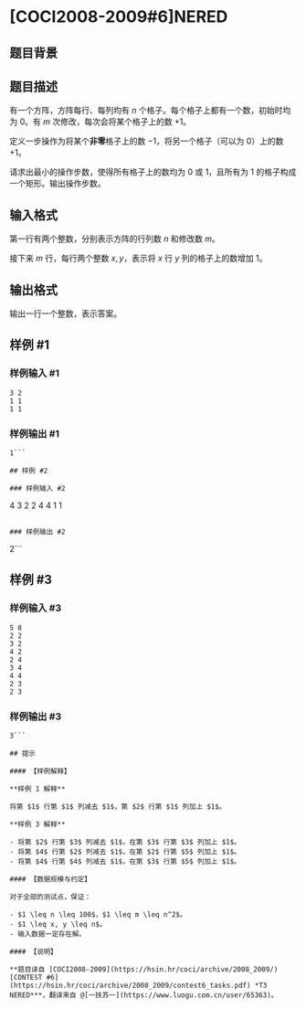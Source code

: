 # [COCI2008-2009#6]NERED

## 题目背景



## 题目描述

有一个方阵，方阵每行、每列均有 $n$ 个格子。每个格子上都有一个数，初始时均为 $0$。有 $m$ 次修改，每次会将某个格子上的数 $+1$。

定义一步操作为将某个**非零**格子上的数 $-1$，将另一个格子（可以为 $0$）上的数 $+1$。

请求出最小的操作步数，使得所有格子上的数均为 $0$ 或 $1$，且所有为 $1$ 的格子构成一个矩形。输出操作步数。

## 输入格式

第一行有两个整数，分别表示方阵的行列数 $n$ 和修改数 $m$。

接下来 $m$ 行，每行两个整数 $x, y$，表示将 $x$ 行 $y$ 列的格子上的数增加 $1$。

## 输出格式

输出一行一个整数，表示答案。

## 样例 #1

### 样例输入 #1
```
3 2
1 1
1 1
```

### 样例输出 #1

```
1```

## 样例 #2

### 样例输入 #2
```
4 3
2 2
4 4
1 1
```

### 样例输出 #2

```
2```

## 样例 #3

### 样例输入 #3
```
5 8
2 2
3 2
4 2
2 4
3 4
4 4
2 3
2 3 
```

### 样例输出 #3

```
3```

## 提示

#### 【样例解释】

**样例 1 解释**

将第 $1$ 行第 $1$ 列减去 $1$，第 $2$ 行第 $1$ 列加上 $1$。

**样例 3 解释**

- 将第 $2$ 行第 $3$ 列减去 $1$，在第 $3$ 行第 $3$ 列加上 $1$。
- 将第 $4$ 行第 $2$ 列减去 $1$，在第 $2$ 行第 $5$ 列加上 $1$。
- 将第 $4$ 行第 $4$ 列减去 $1$，在第 $3$ 行第 $5$ 列加上 $1$。

#### 【数据规模与约定】

对于全部的测试点，保证：

- $1 \leq n \leq 100$，$1 \leq m \leq n^2$。
- $1 \leq x, y \leq n$。
- 输入数据一定存在解。

#### 【说明】

**题目译自 [COCI2008-2009](https://hsin.hr/coci/archive/2008_2009/) [CONTEST #6](https://hsin.hr/coci/archive/2008_2009/contest6_tasks.pdf) *T3 NERED***，翻译来自 @[一扶苏一](https://www.luogu.com.cn/user/65363)。
